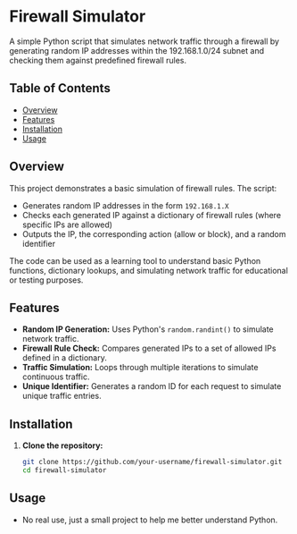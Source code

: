 # Firewall Simulator

A simple Python script that simulates network traffic through a firewall by generating random IP addresses within the 192.168.1.0/24 subnet and checking them against predefined firewall rules.

## Table of Contents

- [Overview](#overview)
- [Features](#features)
- [Installation](#installation)
- [Usage](#usage)

## Overview

This project demonstrates a basic simulation of firewall rules. The script:
- Generates random IP addresses in the form `192.168.1.X`
- Checks each generated IP against a dictionary of firewall rules (where specific IPs are allowed)
- Outputs the IP, the corresponding action (allow or block), and a random identifier

The code can be used as a learning tool to understand basic Python functions, dictionary lookups, and simulating network traffic for educational or testing purposes.

## Features

- **Random IP Generation:** Uses Python's `random.randint()` to simulate network traffic.
- **Firewall Rule Check:** Compares generated IPs to a set of allowed IPs defined in a dictionary.
- **Traffic Simulation:** Loops through multiple iterations to simulate continuous traffic.
- **Unique Identifier:** Generates a random ID for each request to simulate unique traffic entries.

## Installation

1. **Clone the repository:**

   ```bash
   git clone https://github.com/your-username/firewall-simulator.git
   cd firewall-simulator
## Usage 

- No real use, just a small project to help me better understand Python.
